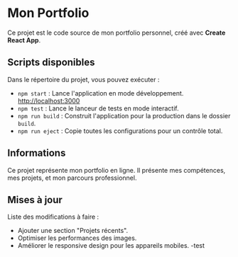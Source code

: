 # Mon Portfolio

Ce projet est le code source de mon portfolio personnel, créé avec **Create React App**.

## Scripts disponibles

Dans le répertoire du projet, vous pouvez exécuter :

- `npm start` : Lance l'application en mode développement. [http://localhost:3000](http://localhost:3000)
- `npm test` : Lance le lanceur de tests en mode interactif.
- `npm run build` : Construit l'application pour la production dans le dossier `build`.
- `npm run eject` : Copie toutes les configurations pour un contrôle total.

## Informations

Ce projet représente mon portfolio en ligne. Il présente mes compétences, mes projets, et mon parcours professionnel.

## Mises à jour

Liste des modifications à faire :

- Ajouter une section "Projets récents".
- Optimiser les performances des images.
- Améliorer le responsive design pour les appareils mobiles.
-test